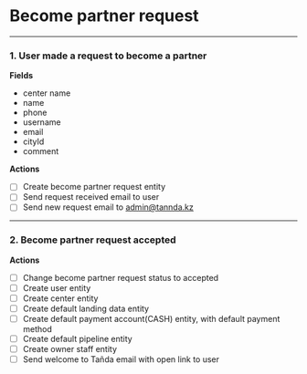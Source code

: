 # Become partner request 

---

### 1. User made a request to become a partner
**Fields**
- center name
- name
- phone
- username
- email
- cityId
- comment

**Actions**
- [ ] Create become partner request entity
- [ ] Send request received email to user
- [ ] Send new request email to admin@tannda.kz

---

### 2. Become partner request accepted
**Actions**
- [ ] Change become partner request status to accepted
- [ ] Create user entity 
- [ ] Create center entity
- [ ] Create default landing data entity
- [ ] Create default payment account(CASH) entity, with default payment method
- [ ] Create default pipeline entity
- [ ] Create owner staff entity
- [ ] Send welcome to Tañda email with open link to user
